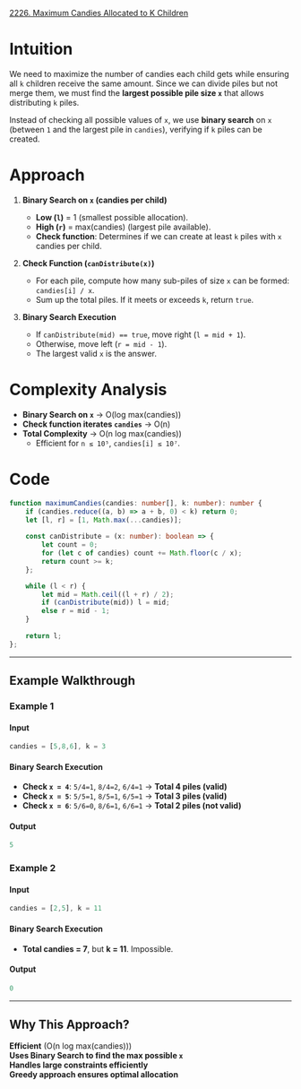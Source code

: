 [2226. Maximum Candies Allocated to K Children](https://leetcode.com/problems/maximum-candies-allocated-to-k-children/)

# Intuition

We need to maximize the number of candies each child gets while ensuring all `k` children receive the same amount. Since we can divide piles but not merge them, we must find the **largest possible pile size `x`** that allows distributing `k` piles.

Instead of checking all possible values of `x`, we use **binary search** on `x` (between `1` and the largest pile in `candies`), verifying if `k` piles can be created.

# Approach

1. **Binary Search on `x` (candies per child)**
    - **Low (`l`)** = 1 (smallest possible allocation).
    - **High (`r`)** = max(candies) (largest pile available).
    - **Check function**: Determines if we can create at least `k` piles with `x` candies per child.
	
2. **Check Function (`canDistribute(x)`)**
    - For each pile, compute how many sub-piles of size `x` can be formed: `candies[i] / x`.
    - Sum up the total piles. If it meets or exceeds `k`, return `true`.
	
3. **Binary Search Execution**    
    - If `canDistribute(mid) == true`, move right (`l = mid + 1`).
    - Otherwise, move left (`r = mid - 1`).
    - The largest valid `x` is the answer.

# Complexity Analysis

- **Binary Search on `x`** → O(log max(candies))
- **Check function iterates `candies`** → O(n)
- **Total Complexity** → O(n log max(candies))
    - Efficient for `n ≤ 10⁵`, `candies[i] ≤ 10⁷`.

# Code

```typescript
function maximumCandies(candies: number[], k: number): number {
    if (candies.reduce((a, b) => a + b, 0) < k) return 0;
    let [l, r] = [1, Math.max(...candies)];
    
    const canDistribute = (x: number): boolean => {
        let count = 0;
        for (let c of candies) count += Math.floor(c / x);
        return count >= k;
    };

    while (l < r) {
        let mid = Math.ceil((l + r) / 2);
        if (canDistribute(mid)) l = mid;
        else r = mid - 1;
    }
    
    return l;
};

```

---

## **Example Walkthrough**

### **Example 1**

#### **Input**

```typescript
candies = [5,8,6], k = 3
```

#### **Binary Search Execution**

- **Check `x = 4`**: `5/4=1`, `8/4=2`, `6/4=1` → **Total 4 piles (valid)**
- **Check `x = 5`**: `5/5=1`, `8/5=1`, `6/5=1` → **Total 3 piles (valid)**
- **Check `x = 6`**: `5/6=0`, `8/6=1`, `6/6=1` → **Total 2 piles (not valid)**

#### **Output**

```typescript
5
```

### **Example 2**

#### **Input**

```typescript
candies = [2,5], k = 11
```

#### **Binary Search Execution**

- **Total candies = 7**, but **k = 11**. Impossible.

#### **Output**

```typescript
0
```

---

## **Why This Approach?**

**Efficient** (O(n log max(candies)))  
**Uses Binary Search to find the max possible `x`**  
**Handles large constraints efficiently**  
**Greedy approach ensures optimal allocation**